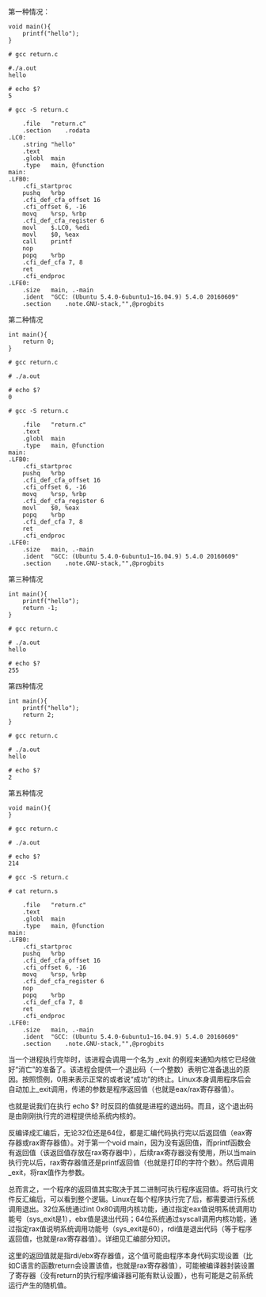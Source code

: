 第一种情况：

```
void main(){
    printf("hello");
}

# gcc return.c

#./a.out
hello

# echo $?
5

# gcc -S return.c

	.file	"return.c"
	.section	.rodata
.LC0:
	.string	"hello"
	.text
	.globl	main
	.type	main, @function
main:
.LFB0:
	.cfi_startproc
	pushq	%rbp
	.cfi_def_cfa_offset 16
	.cfi_offset 6, -16
	movq	%rsp, %rbp
	.cfi_def_cfa_register 6
	movl	$.LC0, %edi
	movl	$0, %eax
	call	printf
	nop
	popq	%rbp
	.cfi_def_cfa 7, 8
	ret
	.cfi_endproc
.LFE0:
	.size	main, .-main
	.ident	"GCC: (Ubuntu 5.4.0-6ubuntu1~16.04.9) 5.4.0 20160609"
	.section	.note.GNU-stack,"",@progbits
```

第二种情况

```
int main(){
    return 0;
}

# gcc return.c

# ./a.out

# echo $?
0

# gcc -S return.c

	.file	"return.c"
	.text
	.globl	main
	.type	main, @function
main:
.LFB0:
	.cfi_startproc
	pushq	%rbp
	.cfi_def_cfa_offset 16
	.cfi_offset 6, -16
	movq	%rsp, %rbp
	.cfi_def_cfa_register 6
	movl	$0, %eax
	popq	%rbp
	.cfi_def_cfa 7, 8
	ret
	.cfi_endproc
.LFE0:
	.size	main, .-main
	.ident	"GCC: (Ubuntu 5.4.0-6ubuntu1~16.04.9) 5.4.0 20160609"
	.section	.note.GNU-stack,"",@progbits
```

第三种情况

```
int main(){
    printf("hello");
    return -1;
}

# gcc return.c

# ./a.out
hello

# echo $?
255
```

第四种情况

```
int main(){
    printf("hello");
    return 2;
}

# gcc return.c

# ./a.out
hello

# echo $?
2
```

第五种情况

```
void main(){
}

# gcc return.c

# ./a.out

# echo $?
214

# gcc -S return.c

# cat return.s

	.file	"return.c"
	.text
	.globl	main
	.type	main, @function
main:
.LFB0:
	.cfi_startproc
	pushq	%rbp
	.cfi_def_cfa_offset 16
	.cfi_offset 6, -16
	movq	%rsp, %rbp
	.cfi_def_cfa_register 6
	nop
	popq	%rbp
	.cfi_def_cfa 7, 8
	ret
	.cfi_endproc
.LFE0:
	.size	main, .-main
	.ident	"GCC: (Ubuntu 5.4.0-6ubuntu1~16.04.9) 5.4.0 20160609"
	.section	.note.GNU-stack,"",@progbits
```

当一个进程执行完毕时，该进程会调用一个名为 \_exit 的例程来通知内核它已经做好“消亡”的准备了。该进程会提供一个退出码（一个整数）表明它准备退出的原因。按照惯例，0用来表示正常的或者说“成功”的终止。Linux本身调用程序后会自动加上\_exit调用，传递的参数是程序返回值（也就是eax/rax寄存器值）。

也就是说我们在执行 echo $? 时反回的值就是进程的退出码。而且，这个退出码是由刚刚执行完的进程提供给系统内核的。

反编译成汇编后，无论32位还是64位，都是汇编代码执行完以后返回值（eax寄存器或rax寄存器值）。对于第一个void main，因为没有返回值，而printf函数会有返回值（该返回值存放在rax寄存器中），后续rax寄存器没有使用，所以当main执行完以后，rax寄存器值还是printf返回值（也就是打印的字符个数）。然后调用\_exit，将rax值作为参数。

总而言之，一个程序的返回值其实取决于其二进制可执行程序返回值。将可执行文件反汇编后，可以看到整个逻辑。Linux在每个程序执行完了后，都需要进行系统调用退出。32位系统通过int 0x80调用内核功能，通过指定eax值说明系统调用功能号（sys\_exit是1），ebx值是退出代码；64位系统通过syscall调用内核功能，通过指定rax值说明系统调用功能号（sys\_exit是60），rdi值是退出代码（等于程序返回值，也就是rax寄存器值）。详细见汇编部分知识。

这里的返回值就是指rdi/ebx寄存器值，这个值可能由程序本身代码实现设置（比如C语言的函数return会设置该值，也就是rax寄存器值），可能被编译器封装设置了寄存器（没有return的执行程序编译器可能有默认设置），也有可能是之前系统运行产生的随机值。